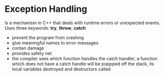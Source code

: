 # Exception Handling

Is a mechanism in C++ that deals with runtime errors or unexpected events.
Uses three keywords: __try__, __throw__, __catch__

- prevent the program from crashing
- give meaningful names to error messages
- contan damage
- provides safety net
- the compiler sees which function handles the catch handler, a function which does not have a catch handle will be poppped off the stack, its local variables destroyed and destructors called


